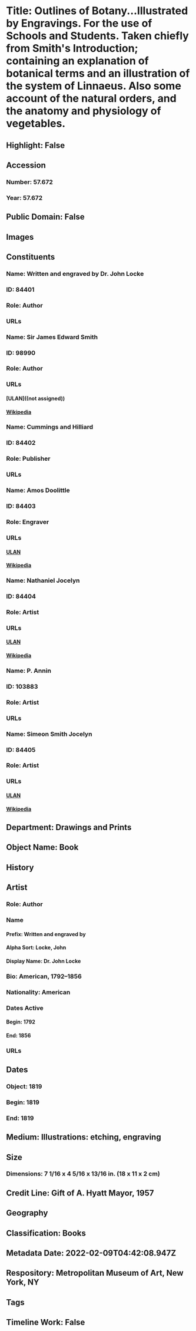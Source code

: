 # Title: Outlines of Botany...Illustrated by Engravings. For the use of Schools and Students. Taken chiefly from Smith's Introduction; containing an explanation of botanical terms and an illustration of the system of Linnaeus. Also some account of the natural orders, and the anatomy and physiology of vegetables.
## Highlight: False
## Accession
### Number: 57.672
### Year: 57.672
## Public Domain: False
## Images
## Constituents
### Name: Written and engraved by Dr. John Locke
### ID: 84401
### Role: Author
### URLs
### Name: Sir James Edward Smith
### ID: 98990
### Role: Author
### URLs
#### [ULAN]((not assigned))
#### [Wikipedia](https://www.wikidata.org/wiki/Q458004)
### Name: Cummings and Hilliard
### ID: 84402
### Role: Publisher
### URLs
### Name: Amos Doolittle
### ID: 84403
### Role: Engraver
### URLs
#### [ULAN](http://vocab.getty.edu/page/ulan/500027501)
#### [Wikipedia](https://www.wikidata.org/wiki/Q4747853)
### Name: Nathaniel Jocelyn
### ID: 84404
### Role: Artist
### URLs
#### [ULAN](http://vocab.getty.edu/page/ulan/500032154)
#### [Wikipedia](https://www.wikidata.org/wiki/Q6969705)
### Name: P. Annin
### ID: 103883
### Role: Artist
### URLs
### Name: Simeon Smith Jocelyn
### ID: 84405
### Role: Artist
### URLs
#### [ULAN](http://vocab.getty.edu/page/ulan/500020943)
#### [Wikipedia](https://www.wikidata.org/wiki/Q18508650)
## Department: Drawings and Prints
## Object Name: Book
## History
## Artist
### Role: Author
### Name
#### Prefix: Written and engraved by
#### Alpha Sort: Locke, John
#### Display Name: Dr. John Locke
### Bio: American, 1792–1856
### Nationality: American
### Dates Active
#### Begin: 1792
#### End: 1856
### URLs
## Dates
### Object: 1819
### Begin: 1819
### End: 1819
## Medium: Illustrations: etching, engraving
## Size
### Dimensions: 7 1/16 x 4 5/16 x 13/16 in. (18 x 11 x 2 cm)
## Credit Line: Gift of A. Hyatt Mayor, 1957
## Geography
## Classification: Books
## Metadata Date: 2022-02-09T04:42:08.947Z
## Respository: Metropolitan Museum of Art, New York, NY
## Tags
## Timeline Work: False